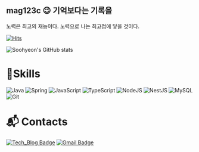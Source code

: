 ## mag123c 😉 기억보다는 기록을


노력은 최고의 재능이다. 노력으로 나는 최고점에 닿을 것이다.

[![Hits](https://hits.seeyoufarm.com/api/count/incr/badge.svg?url=https%3A%2F%2Fgithub.com%2Fmag123c%2Fmag123c&count_bg=%23EDA4A4&title_bg=%23FF0000&icon=&icon_color=%23E7E7E7&title=hits&edge_flat=false)](https://hits.seeyoufarm.com)

![Soohyeon's GitHub stats](https://github-readme-stats.vercel.app/api?username=mag123c&show_icons=true&theme=dark)
<!--[![Solved.ac Profile](http://mazassumnida.wtf/api/v2/generate_badge?boj=diehreo)](https://solved.ac/diehreo/)-->

# 💪Skills
![Java](https://img.shields.io/badge/Java-007396?style=flat-square&logo=Java&logoColor=white)
![Spring](https://img.shields.io/badge/Spring-6DB33F?style=flat-square&logo=Spring&logoColor=white)
![JavaScript](https://img.shields.io/badge/JavaScript-F7DF1E?style=flat-square&logo=JavaScript&logoColor=white)
![TypeScript](https://img.shields.io/badge/Typescript-3178C6?style=flat-square&logo=Typescript&logoColor=white)
![NodeJS](https://img.shields.io/badge/Node.js-339933?style=flat-square&logo=Node.js&logoColor=white)
![NestJS](https://img.shields.io/badge/NestJS-E0234E?style=flat-square&logo=NestJS&logoColor=white)
![MySQL](https://img.shields.io/badge/MySQL-4479A1?style=flat-square&logo=MySQL&logoColor=white)
![Git](https://img.shields.io/badge/Git-000000?style=flat-square&logo=Git&logoColor=white)
 
# :mailbox_with_mail: Contacts
[![Tech_Blog Badge](http://img.shields.io/badge/-Tech%20blog-red?style=flat-square&logo=tistory&link=https://mag1c.tistory.com/)](https://mag1c.tistory.com/)
[![Gmail Badge](https://img.shields.io/badge/Gmail-e6e6e6?style=flat-square&logo=Gmail&logoColor=white&link=mailto:diehreo@gmail.com)](mailto:diehreo@gmail.com)

